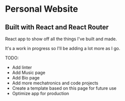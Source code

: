 # Personal Website

## Built with React and React Router

React app to show off all the things I've built and made.

It's a work in progress so I'll be adding a lot more as I go.

TODO:

* Add linter
* Add Music page
* Add Bio page
* Add more mechatronics and code projects
* Create a template based on this page for future use
* Optimize app for production
